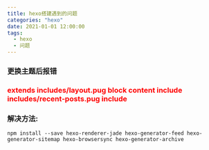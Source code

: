 ```yaml
---
title: hexo搭建遇到的问题
categories: "hexo"
date: 2021-01-01 12:00:00
tags: 
  - hexo
  - 问题
---
```

### 更换主题后报错  
### <font color=red>extends includes/layout.pug block content include includes/recent-posts.pug include</font>
### 解决方法:
```
npm install --save hexo-renderer-jade hexo-generator-feed hexo-generator-sitemap hexo-browsersync hexo-generator-archive
```